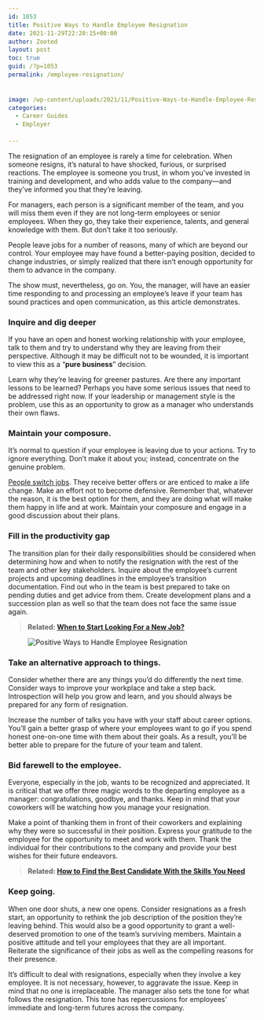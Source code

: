 ```yaml
---
id: 1053
title: Positive Ways to Handle Employee Resignation
date: 2021-11-29T22:20:15+00:00
author: Zooted
layout: post
toc: true
guid: /?p=1053
permalink: /employee-resignation/


image: /wp-content/uploads/2021/11/Positive-Ways-to-Handle-Employee-Resignation.webp
categories:
  - Career Guides
  - Employer
 
---
```

The resignation of an employee is rarely a time for celebration. When someone resigns, it&#8217;s natural to have shocked, furious, or surprised reactions. The employee is someone you trust, in whom you&#8217;ve invested in training and development, and who adds value to the company—and they&#8217;ve informed you that they&#8217;re leaving.

For managers, each person is a significant member of the team, and you will miss them even if they are not long-term employees or senior employees. When they go, they take their experience, talents, and general knowledge with them. But don&#8217;t take it too seriously.

People leave jobs for a number of reasons, many of which are beyond our control. Your employee may have found a better-paying position, decided to change industries, or simply realized that there isn&#8217;t enough opportunity for them to advance in the company.

The show must, nevertheless, go on. You, the manager, will have an easier time responding to and processing an employee&#8217;s leave if your team has sound practices and open communication, as this article demonstrates.

 
### **Inquire and dig deeper**

If you have an open and honest working relationship with your employee, talk to them and try to understand why they are leaving from their perspective. Although it may be difficult not to be wounded, it is important to view this as a &#8220;**pure business**&#8221; decision.

Learn why they&#8217;re leaving for greener pastures. Are there any important lessons to be learned? Perhaps you have some serious issues that need to be addressed right now. If your leadership or management style is the problem, use this as an opportunity to grow as a manager who understands their own flaws.

 

### **Maintain your composure.**

It&#8217;s normal to question if your employee is leaving due to your actions. Try to ignore everything. Don&#8217;t make it about you; instead, concentrate on the genuine problem.

[People switch jobs](/typical-reasons-why-people-switching-jobs/). They receive better offers or are enticed to make a life change. Make an effort not to become defensive. Remember that, whatever the reason, it is the best option for them, and they are doing what will make them happy in life and at work. Maintain your composure and engage in a good discussion about their plans.

 
### **Fill in the productivity gap**

The transition plan for their daily responsibilities should be considered when determining how and when to notify the resignation with the rest of the team and other key stakeholders. Inquire about the employee&#8217;s current projects and upcoming deadlines in the employee&#8217;s transition documentation. Find out who in the team is best prepared to take on pending duties and get advice from them. Create development plans and a succession plan as well so that the team does not face the same issue again.

 

<blockquote class="wp-block-quote">
  <p>
    <strong>Related: <a href="/when-to-start-looking-for-a-new-job/">When to Start Looking For a New Job?</a></strong>
  </p>
</blockquote>

 

<div class="wp-block-image">
  <figure class="aligncenter size-large"><img loading="lazy" width="1024" height="683" src="/wp-content/uploads/2021/11/Positive-Ways-to-Handle-Employee-Resignation-1024x683.jpeg" alt="Positive Ways to Handle Employee Resignation" class="wp-image-1054" srcset="/wp-content/uploads/2021/11/Positive-Ways-to-Handle-Employee-Resignation-1024x683.jpeg 1024w, /wp-content/uploads/2021/11/Positive-Ways-to-Handle-Employee-Resignation-300x200.jpeg 300w, /wp-content/uploads/2021/11/Positive-Ways-to-Handle-Employee-Resignation-768x512.jpeg 768w, /wp-content/uploads/2021/11/Positive-Ways-to-Handle-Employee-Resignation-1536x1024.jpeg 1536w, /wp-content/uploads/2021/11/Positive-Ways-to-Handle-Employee-Resignation.jpeg 1620w" sizes="(max-width: 1024px) 100vw, 1024px" /></figure>
</div>

 
### **Take an alternative approach to things.**

Consider whether there are any things you&#8217;d do differently the next time. Consider ways to improve your workplace and take a step back. Introspection will help you grow and learn, and you should always be prepared for any form of resignation.

Increase the number of talks you have with your staff about career options. You&#8217;ll gain a better grasp of where your employees want to go if you spend honest one-on-one time with them about their goals. As a result, you&#8217;ll be better able to prepare for the future of your team and talent.
 

### **Bid farewell to the employee.**

Everyone, especially in the job, wants to be recognized and appreciated. It is critical that we offer three magic words to the departing employee as a manager: congratulations, goodbye, and thanks. Keep in mind that your coworkers will be watching how you manage your resignation.

Make a point of thanking them in front of their coworkers and explaining why they were so successful in their position. Express your gratitude to the employee for the opportunity to meet and work with them. Thank the individual for their contributions to the company and provide your best wishes for their future endeavors.
 

<blockquote class="wp-block-quote">
  <p>
    <strong>Related: <a href="/employer-how-to-find-the-best-candidate-with-the-skills-you-need/">How to Find the Best Candidate With the Skills You Need</a></strong>
  </p>
</blockquote>

 
### **Keep going.**

When one door shuts, a new one opens. Consider resignations as a fresh start, an opportunity to rethink the job description of the position they&#8217;re leaving behind. This would also be a good opportunity to grant a well-deserved promotion to one of the team&#8217;s surviving members. Maintain a positive attitude and tell your employees that they are all important. Reiterate the significance of their jobs as well as the compelling reasons for their presence.

It&#8217;s difficult to deal with resignations, especially when they involve a key employee. It is not necessary, however, to aggravate the issue. Keep in mind that no one is irreplaceable. The manager also sets the tone for what follows the resignation. This tone has repercussions for employees&#8217; immediate and long-term futures across the company.

  
 